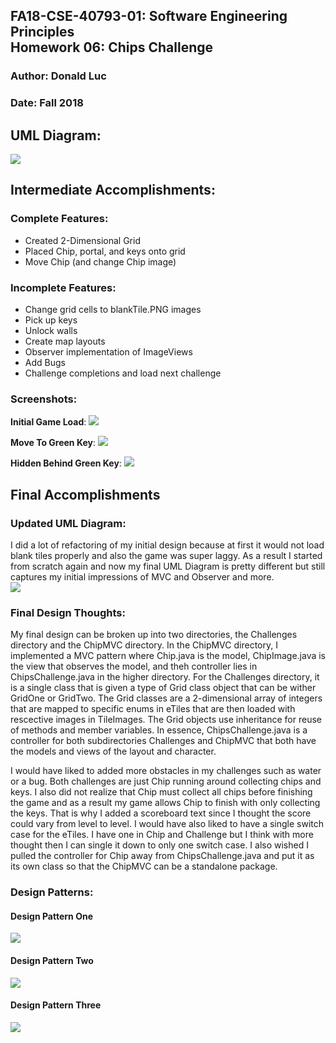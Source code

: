 FA18-CSE-40793-01: Software Engineering Principles  
Homework 06: Chips Challenge  
--------------------------------------------------
### Author: Donald Luc
### Date: Fall 2018


UML Diagram:
-----------
![](screenshots/ChipsChallengeUML.png)


Intermediate Accomplishments:  
----------------------------

### Complete Features:
- Created 2-Dimensional Grid
- Placed Chip, portal, and keys onto grid
- Move Chip (and change Chip image)


### Incomplete Features:
- Change grid cells to blankTile.PNG images
- Pick up keys
- Unlock walls
- Create map layouts
- Observer implementation of ImageViews
- Add Bugs
- Challenge completions and load next challenge


### Screenshots:
__Initial Game Load__:
![](screenshots/chip_init.png)


__Move To Green Key__:
![](screenshots/chip_next.png)


__Hidden Behind Green Key__:
![](screenshots/chip_hidden.png)


Final Accomplishments  
---------------------

### Updated UML Diagram: 
I did a lot of refactoring of my initial design because at first it would not load blank tiles properly and also the game was super laggy. As a result I started from scratch again and now my final UML Diagram is pretty different but still captures my initial impressions of MVC and Observer and more.  
![](screenshots/ChipsChallengeUpdateUML.png)  


### Final Design Thoughts:  
My final design can be broken up into two directories, the Challenges directory and the ChipMVC directory. In the ChipMVC directory, I implemented a MVC pattern where Chip.java is the model, ChipImage.java is the view that observes the model, and theh controller lies in ChipsChallenge.java in the higher directory. For the Challenges directory, it is a single class that is given a type of Grid class object that can be wither GridOne or GridTwo. The Grid classes are a 2-dimensional array of integers that are mapped to specific enums in eTiles that are then loaded with rescective images in TileImages. The Grid objects use inheritance for reuse of methods and member variables. In essence, ChipsChallenge.java is a controller for both subdirectories Challenges and ChipMVC that both have the models and views of the layout and character.


I would have liked to added more obstacles in my challenges such as water or a bug. Both challenges are just Chip running around collecting chips and keys. I also did not realize that Chip must collect all chips before finishing the game and as a result my game allows Chip to finish with only collecting the keys. That is why I added a scoreboard text since I thought the score could vary from level to level. I would have also liked to have a single switch case for the eTiles. I have one in Chip and Challenge but I think with more thought then I can single it down to only one switch case. I also wished I pulled the controller for Chip away from ChipsChallenge.java and put it as its own class so that the ChipMVC can be a standalone package.


### Design Patterns:
#### Design Pattern One
![](screenshots/DesignOne.PNG)


#### Design Pattern Two
![](screenshots/DesignTwo.PNG)


#### Design Pattern Three
![](screenshots/DesignThree.PNG)
